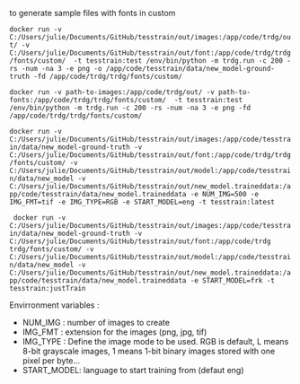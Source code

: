 to generate sample files with fonts in custom

``` docker run -v C:/Users/julie/Documents/GitHub/tesstrain/out/images:/app/code/trdg/out/ -v C:/Users/julie/Documents/GitHub/tesstrain/out/font:/app/code/trdg/trdg/fonts/custom/  -t tesstrain:test /env/bin/python -m trdg.run -c 200 -rs -num -na 3 -e png -o /app/code/tesstrain/data/new_model-ground-truth -fd /app/code/trdg/trdg/fonts/custom/ ```

``` docker run -v path-to-images:/app/code/trdg/out/ -v path-to-fonts:/app/code/trdg/trdg/fonts/custom/  -t tesstrain:test /env/bin/python -m trdg.run -c 200 -rs -num -na 3 -e png -fd /app/code/trdg/trdg/fonts/custom/ ```

``` docker run -v C:/Users/julie/Documents/GitHub/tesstrain/out/images:/app/code/tesstrain/data/new_model-ground-truth -v C:/Users/julie/Documents/GitHub/tesstrain/out/font:/app/code/trdg/trdg/fonts/custom/ -v C:/Users/julie/Documents/GitHub/tesstrain/out/model:/app/code/tesstrain/data/new_model -v C:/Users/julie/Documents/GitHub/tesstrain/out/new_model.traineddata:/app/code/tesstrain/data/new_model.traineddata -e NUM_IMG=500 -e IMG_FMT=tif -e IMG_TYPE=RGB -e START_MODEL=eng -t tesstrain:latest ```  

``` docker run -v C:/Users/julie/Documents/GitHub/tesstrain/out/images:/app/code/tesstrain/data/new_model-ground-truth -v C:/Users/julie/Documents/GitHub/tesstrain/out/font:/app/code/trdg trdg/fonts/custom/ -v C:/Users/julie/Documents/GitHub/tesstrain/out/model:/app/code/tesstrain/data/new_model -v C:/Users/julie/Documents/GitHub/tesstrain/out/new_model.traineddata:/app/code/tesstrain/data/new_model.traineddata -e START_MODEL=frk -t tesstrain:justTrain``` 

Envirronment variables :
- NUM_IMG : number of images to create
- IMG_FMT : extension for the images (png, jpg, tif)
- IMG_TYPE : Define the image mode to be used. RGB is default, L means 8-bit grayscale images, 1 means 1-bit binary images stored with one pixel per byte...
- START_MODEL: language to start training from (defaut eng)
